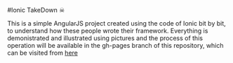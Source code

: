 #Ionic TakeDown ☠

This is a simple AngularJS project created using the code of Ionic bit by bit, 
to understand how these people wrote their framework. Everything is demonistrated
and illustrated using pictures and the process of this operation will be available
in the gh-pages branch of this repository, which can be visited from [here][1]


[1]:http://mohessaid.github.io/ionic-takedown/index.html